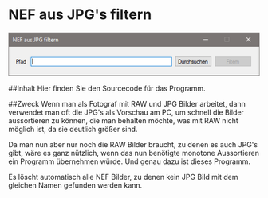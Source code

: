 ﻿# NEF aus JPG's filtern
<p align="center">
  <img src="Screenshot.png">
</p>


##Inhalt
Hier finden Sie den Sourcecode für das Programm.

##Zweck
Wenn man als Fotograf mit RAW und JPG Bilder arbeitet, dann verwendet man oft die JPG's als Vorschau am PC, um schnell die Bilder aussortieren zu können, die man behalten möchte, was mit RAW nicht möglich ist, da sie deutlich größer sind.

Da man nun aber nur noch die RAW Bilder braucht, zu denen es auch JPG's gibt, wäre es ganz nützlich, wenn das nun benötigte monotone Aussortieren ein Programm übernehmen würde. Und genau dazu ist dieses Programm.

Es löscht automatisch alle NEF Bilder, zu denen kein JPG Bild mit dem gleichen Namen gefunden werden kann.